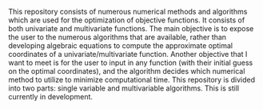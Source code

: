 This repository consists of numerous numerical methods and algorithms which are used for the optimization of objective functions. It consists of
both univariate and multivariate functions. The main objective is to expose the user to the numerous algorithms that are available, rather than
developing algebraic equations to compute the approximate optimal coordinates of a univariate/multivariate function. Another objective that I want to 
meet is for the user to input in any function (with their initial guess on the optimal coordinates), and the algorithm decides which numerical method
to utilize to minimize computational time. This repository is divided into two parts: single variable and multivariable algorithms. This is still currently in development.
